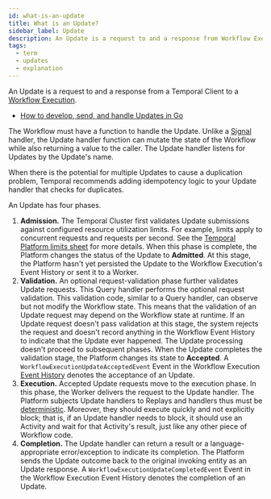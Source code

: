 ```yaml
---
id: what-is-an-update
title: What is an Update?
sidebar_label: Update
description: An Update is a request to and a response from Workflow Execution.
tags:
  - term
  - updates
  - explanation
---
```


An Update is a request to and a response from a Temporal Client to a [Workflow Execution](/concepts/what-is-a-workflow-execution).

- [How to develop, send, and handle Updates in Go](/go/updates)

The Workflow must have a function to handle the Update.
Unlike a [Signal](/concepts/what-is-a-signal) handler, the Update handler function can mutate the state of the Workflow while also returning a value to the caller.
The Update handler listens for Updates by the Update's name.

When there is the potential for multiple Updates to cause a duplication problem, Temporal recommends adding idempotency logic to your Update handler that checks for duplicates.

An Update has four phases.

1. **Admission.** The Temporal Cluster first validates Update submissions against configured resource utilization limits.
   For example, limits apply to concurrent requests and requests per second.
   See the [Temporal Platform limits sheet](/kb/temporal-platform-limits-sheet) for more details.
   When this phase is complete, the Platform changes the status of the Update to **Admitted**.
   At this stage, the Platform hasn't yet persisted the Update to the Workflow Execution's Event History or sent it to a Worker.
1. **Validation.** An optional request-validation phase further validates Update requests.
   This Query handler performs the optional request validation.
   This validation code, similar to a Query handler, can observe but not modify the Workflow state.
   This means that the validation of an Update request may depend on the Workflow state at runtime.
   If an Update request doesn't pass validation at this stage, the system rejects the request and doesn't record anything in the Workflow Event History to indicate that the Update ever happened.
   The Update processing doesn't proceed to subsequent phases.
   When the Update completes the validation stage, the Platform changes its state to **Accepted**.
   A `WorkflowExecutionUpdateAcceptedEvent` Event in the Workflow Execution [Event History](#event-history) denotes the acceptance of an Update.
1. **Execution.** Accepted Update requests move to the execution phase.
   In this phase, the Worker delivers the request to the Update handler.
   The Platform subjects Update handlers to Replays and handlers thus must be [deterministic](/concepts/what-is-a-workflow-definition#deterministic-constraints).
   Moreover, they should execute quickly and not explicitly block; that is, if an Update handler needs to block, it should use an Activity and wait for that Activity's result, just like any other piece of Workflow code.
1. **Completion.** The Update handler can return a result or a language-appropriate error/exception to indicate its completion.
   The Platform sends the Update outcome back to the original invoking entity as an Update response.
   A `WorkflowExecutionUpdateCompletedEvent` Event in the Workflow Execution Event History denotes the completion of an Update.
